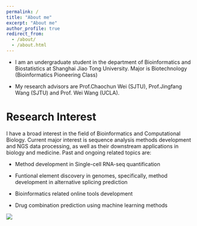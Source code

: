 ```yaml
---
permalink: /
title: "About me"
excerpt: "About me"
author_profile: true
redirect_from: 
  - /about/
  - /about.html
---
```



* I am an undergraduate student in the department of Bioinformatics and Biostatistics at Shanghai Jiao Tong University. Major is Biotechnology (Bioinformatics Pioneering Class) 

* My research advisors are Prof.Chaochun Wei (SJTU), Prof.Jingfang Wang (SJTU) and Prof. Wei Wang (UCLA).

Research Interest
======
I have a broad interest in the field of Bioinformatics and Computational Biology. Current major interest is sequence analysis methods development and NGS data processing, as well as their downstream applications in biology and medicine.
Past and ongoing related topics are:

* Method development in Single-cell RNA-seq quantification

* Funtional element discovery in genomes, specifically, method development in alternative splicing prediction

* Bioinformatics related online tools development

* Drug combination prediction using machine learning methods

<a href="https://clustrmaps.com/site/1aeo1"  title="Visit tracker"><img src="//www.clustrmaps.com/map_v2.png?d=Zf22R72jY53CR_Ndbi-2ZeA1hCDeoQi8Z_vSr7WqQxA&cl=ffffff" /></a>
